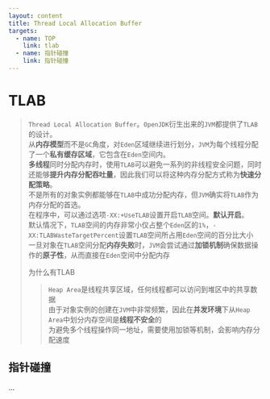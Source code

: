 ```yaml
---
layout: content
title: Thread Local Allocation Buffer
targets:
  - name: TOP
    link: tlab
  - name: 指针碰撞
    link: 指针碰撞
---
```


# TLAB

> `Thread Local Allocation Buffer`。`OpenJDK`衍生出来的`JVM`都提供了`TLAB`的设计。\
> 从**内存模型**而不是`GC`角度，对`Eden`区域继续进行划分，`JVM`为每个线程分配了一个**私有缓存区域**，它包含在`Eden`空间内。\
> **多线程**同时分配内存时，使用`TLAB`可以避免一系列的非线程安全问题，同时还能够**提升内存分配吞吐量**，因此我们可以将这种内存分配方式称为**快速分配策略**。\
> 不是所有的对象实例都能够在`TLAB`中成功分配内存，但`JVM`确实将`TLAB`作为内存分配的首选。\
> 在程序中，可以通过选项`-XX:+UseTLAB`设置开启`TLAB`空间。**默认开启**。\
> 默认情况下，`TLAB`空间的内存非常小仅占整个`Eden`区的`1%`，`-XX:TLABWasteTargetPercent`设置`TLAB`空间所占用`Eden`空间的百分比大小\
> 一旦对象在`TLAB`空间分配**内存失败**时，`JVM`会尝试通过**加锁机制**确保数据操作的**原子性**，从而直接在`Eden`空间中分配内存
>
> 为什么有TLAB
> > `Heap Area`是线程共享区域，任何线程都可以访问到堆区中的共享数据\
> > 由于对象实例的创建在`JVM`中非常频繁，因此在**并发环境**下从`Heap Area`中划分内存空间是**线程不安全**的\
> > 为避免多个线程操作同一地址，需要使用加锁等机制，会影响内存分配速度

## 指针碰撞

...
